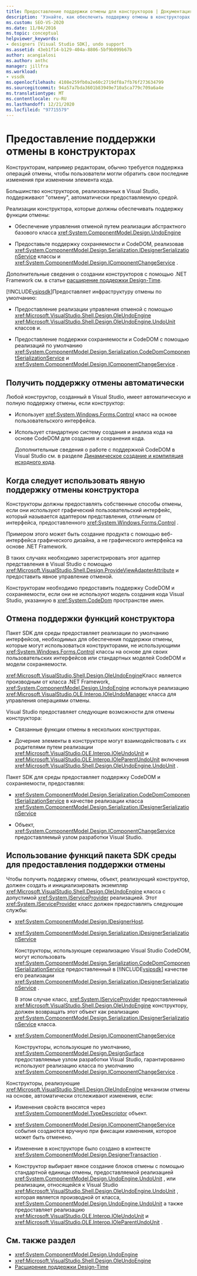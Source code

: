 ```yaml
---
title: Предоставление поддержки отмены для конструкторов | Документация Майкрософт
description: 'Узнайте, как обеспечить поддержку отмены в конструкторах: автоматически или с помощью функций пакета SDK для Visual Studio.'
ms.custom: SEO-VS-2020
ms.date: 11/04/2016
ms.topic: conceptual
helpviewer_keywords:
- designers [Visual Studio SDK], undo support
ms.assetid: 43eb1f14-b129-404a-8806-5bf9b099b67b
author: acangialosi
ms.author: anthc
manager: jillfra
ms.workload:
- vssdk
ms.openlocfilehash: 4108e259fb0a2e60c2719df8a7fb76f273634799
ms.sourcegitcommit: 94a57a7bda3601b83949e710a5ca779c709a6a4e
ms.translationtype: MT
ms.contentlocale: ru-RU
ms.lasthandoff: 12/21/2020
ms.locfileid: "97715579"
---
```

# <a name="supply-undo-support-to-designers"></a>Предоставление поддержки отмены в конструкторах

Конструкторам, например редакторам, обычно требуется поддержка операций отмены, чтобы пользователи могли обратить свои последние изменения при изменении элемента кода.

Большинство конструкторов, реализованных в Visual Studio, поддерживают "отмену", автоматически предоставляемую средой.

Реализации конструктора, которые должны обеспечивать поддержку функции отмены:

- Обеспечение управления отменой путем реализации абстрактного базового класса <xref:System.ComponentModel.Design.UndoEngine>

- Предоставьте поддержку сохраняемости и CodeDOM, реализовав <xref:System.ComponentModel.Design.Serialization.IDesignerSerializationService> классы и  <xref:System.ComponentModel.Design.IComponentChangeService> .

Дополнительные сведения о создании конструкторов с помощью .NET Framework см. в статье [расширение поддержки Design-Time](/previous-versions/37899azc(v=vs.140)).

[!INCLUDE[vsipsdk](../extensibility/includes/vsipsdk_md.md)]Предоставляет инфраструктуру отмены по умолчанию:

- Предоставление реализации управления отменой с помощью <xref:Microsoft.VisualStudio.Shell.Design.OleUndoEngine> <xref:Microsoft.VisualStudio.Shell.Design.OleUndoEngine.UndoUnit> классов и.

- Предоставление поддержки сохраняемости и CodeDOM с помощью реализаций по умолчанию <xref:System.ComponentModel.Design.Serialization.CodeDomComponentSerializationService> и <xref:System.ComponentModel.Design.IComponentChangeService> .

## <a name="obtain-undo-support-automatically"></a>Получить поддержку отмены автоматически

Любой конструктор, созданный в Visual Studio, имеет автоматическую и полную поддержку отмены, если конструктор:

- Использует <xref:System.Windows.Forms.Control> класс на основе пользовательского интерфейса.

- Использует стандартную систему создания и анализа кода на основе CodeDOM для создания и сохранения кода.

   Дополнительные сведения о работе с поддержкой CodeDOM в Visual Studio см. в разделе [Динамическое создание и компиляция исходного кода](/dotnet/framework/reflection-and-codedom/dynamic-source-code-generation-and-compilation).

## <a name="when-to-use-explicit-designer-undo-support"></a>Когда следует использовать явную поддержку отмены конструктора
 Конструкторы должны предоставлять собственные способы отмены, если они используют графический пользовательский интерфейс, который называется адаптером представления, отличным от интерфейса, предоставленного <xref:System.Windows.Forms.Control> .

 Примером этого может быть создание продукта с помощью веб-интерфейса графического дизайна, а не графического интерфейса на основе .NET Framework.

 В таких случаях необходимо зарегистрировать этот адаптер представления в Visual Studio с помощью <xref:Microsoft.VisualStudio.Shell.Design.ProvideViewAdapterAttribute> и предоставить явное управление отменой.

 Конструкторам необходимо предоставить поддержку CodeDOM и сохраняемости, если они не используют модель создания кода Visual Studio, указанную в <xref:System.CodeDom> пространстве имен.

## <a name="undo-support-features-of-the-designer"></a>Отмена поддержки функций конструктора
 Пакет SDK для среды предоставляет реализации по умолчанию интерфейсов, необходимых для обеспечения поддержки отмены, которые могут использоваться конструкторами, не использующими <xref:System.Windows.Forms.Control> классы на основе для своих пользовательских интерфейсов или стандартных моделей CodeDOM и модели сохраняемости.

 <xref:Microsoft.VisualStudio.Shell.Design.OleUndoEngine>Класс является производным от класса .NET Framework, <xref:System.ComponentModel.Design.UndoEngine> используя реализацию <xref:Microsoft.VisualStudio.OLE.Interop.IOleUndoManager> класса для управления операциями отмены.

 Visual Studio предоставляет следующие возможности для отмены конструктора:

- Связанные функции отмены в нескольких конструкторах.

- Дочерние элементы в конструкторе могут взаимодействовать с их родителями путем реализации <xref:Microsoft.VisualStudio.OLE.Interop.IOleUndoUnit> и <xref:Microsoft.VisualStudio.OLE.Interop.IOleParentUndoUnit> включения <xref:Microsoft.VisualStudio.Shell.Design.OleUndoEngine.UndoUnit> .

Пакет SDK для среды предоставляет поддержку CodeDOM и сохраняемости, предоставляя:

- <xref:System.ComponentModel.Design.Serialization.CodeDomComponentSerializationService> в качестве реализации класса <xref:System.ComponentModel.Design.Serialization.IDesignerSerializationService>

- Объект, <xref:System.ComponentModel.Design.IComponentChangeService> предоставляемый узлом разработки Visual Studio.

## <a name="use-the-environment-sdk-features-to-supply-undo-support"></a>Использование функций пакета SDK среды для предоставления поддержки отмены

Чтобы получить поддержку отмены, объект, реализующий конструктор, должен создать и инициализировать экземпляр <xref:Microsoft.VisualStudio.Shell.Design.OleUndoEngine> класса с допустимой <xref:System.IServiceProvider> реализацией. Этот <xref:System.IServiceProvider> класс должен предоставлять следующие службы:

- <xref:System.ComponentModel.Design.IDesignerHost>.

- <xref:System.ComponentModel.Design.Serialization.IDesignerSerializationService>

   Конструкторы, использующие сериализацию Visual Studio CodeDOM, могут использовать <xref:System.ComponentModel.Design.Serialization.CodeDomComponentSerializationService> предоставленный в [!INCLUDE[vsipsdk](../extensibility/includes/vsipsdk_md.md)] качестве его реализации <xref:System.ComponentModel.Design.Serialization.IDesignerSerializationService> .

   В этом случае класс, <xref:System.IServiceProvider> предоставленный <xref:Microsoft.VisualStudio.Shell.Design.OleUndoEngine> конструктору, должен возвращать этот объект как реализацию <xref:System.ComponentModel.Design.Serialization.IDesignerSerializationService> класса.

- <xref:System.ComponentModel.Design.IComponentChangeService>

   Конструкторы, использующие по умолчанию, <xref:System.ComponentModel.Design.DesignSurface> предоставляемые узлом разработки Visual Studio, гарантированно используют реализацию класса по умолчанию <xref:System.ComponentModel.Design.IComponentChangeService> .

Конструкторы, реализующие <xref:Microsoft.VisualStudio.Shell.Design.OleUndoEngine> механизм отмены на основе, автоматически отслеживают изменения, если:

- Изменения свойств вносятся через <xref:System.ComponentModel.TypeDescriptor> объект.

- <xref:System.ComponentModel.Design.IComponentChangeService> события создаются вручную при фиксации изменения, которое может быть отменено.

- Изменение в конструкторе было создано в контексте <xref:System.ComponentModel.Design.DesignerTransaction> .

- Конструктор выбирает явное создание блоков отмены с помощью стандартной единицы отмены, предоставляемой реализацией <xref:System.ComponentModel.Design.UndoEngine.UndoUnit> , или реализации, относящейся к Visual Studio <xref:Microsoft.VisualStudio.Shell.Design.OleUndoEngine.UndoUnit> , которая является производной от класса, <xref:System.ComponentModel.Design.UndoEngine.UndoUnit> а также предоставляет реализацию <xref:Microsoft.VisualStudio.OLE.Interop.IOleUndoUnit> и <xref:Microsoft.VisualStudio.OLE.Interop.IOleParentUndoUnit> .

## <a name="see-also"></a>См. также раздел

- <xref:System.ComponentModel.Design.UndoEngine>
- <xref:Microsoft.VisualStudio.Shell.Design.OleUndoEngine>
- [Расширение поддержки Design-Time](/previous-versions/37899azc(v=vs.140))
